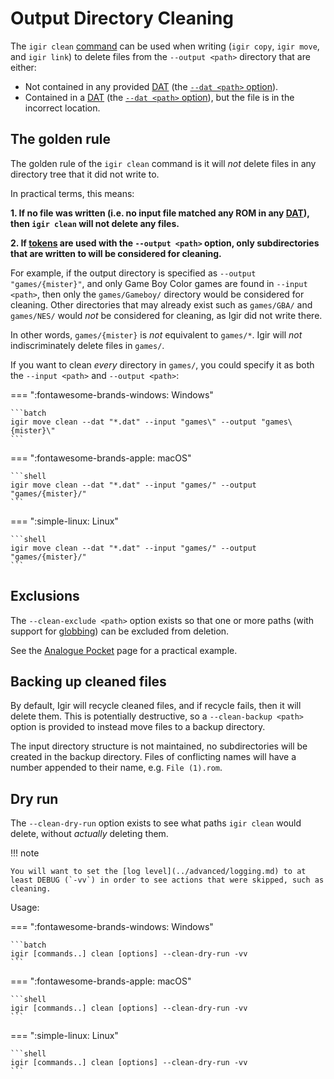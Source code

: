 # Output Directory Cleaning

The `igir clean` [command](../commands.md) can be used when writing (`igir copy`, `igir move`, and `igir link`) to delete files from the `--output <path>` directory that are either:

- Not contained in any provided [DAT](../dats/introduction.md) (the [`--dat <path>` option](../dats/processing.md#scanning-for-dats)).
- Contained in a [DAT](../dats/introduction.md) (the [`--dat <path>` option](../dats/processing.md#scanning-for-dats)), but the file is in the incorrect location.

## The golden rule

The golden rule of the `igir clean` command is it will _not_ delete files in any directory tree that it did not write to.

In practical terms, this means:

**1. If no file was written (i.e. no input file matched any ROM in any [DAT](../dats/introduction.md)), then `igir clean` will not delete any files.**

**2. If [tokens](tokens.md) are used with the `--output <path>` option, only subdirectories that are written to will be considered for cleaning.**

For example, if the output directory is specified as `--output "games/{mister}"`, and only Game Boy Color games are found in `--input <path>`, then only the `games/Gameboy/` directory would be considered for cleaning. Other directories that may already exist such as `games/GBA/` and `games/NES/` would _not_ be considered for cleaning, as Igir did not write there.

In other words, `games/{mister}` is _not_ equivalent to `games/*`. Igir will _not_ indiscriminately delete files in `games/`.

If you want to clean _every_ directory in `games/`, you could specify it as both the `--input <path>` and `--output <path>`:

=== ":fontawesome-brands-windows: Windows"

    ```batch
    igir move clean --dat "*.dat" --input "games\" --output "games\{mister}\"
    ```

=== ":fontawesome-brands-apple: macOS"

    ```shell
    igir move clean --dat "*.dat" --input "games/" --output "games/{mister}/"
    ```

=== ":simple-linux: Linux"

    ```shell
    igir move clean --dat "*.dat" --input "games/" --output "games/{mister}/"
    ```

## Exclusions

The `--clean-exclude <path>` option exists so that one or more paths (with support for [globbing](../input/file-scanning.md)) can be excluded from deletion.

See the [Analogue Pocket](../usage/hardware/analogue-pocket.md) page for a practical example.

## Backing up cleaned files

By default, Igir will recycle cleaned files, and if recycle fails, then it will delete them. This is potentially destructive, so a `--clean-backup <path>` option is provided to instead move files to a backup directory.

The input directory structure is not maintained, no subdirectories will be created in the backup directory. Files of conflicting names will have a number appended to their name, e.g. `File (1).rom`.

## Dry run

The `--clean-dry-run` option exists to see what paths `igir clean` would delete, without _actually_ deleting them.

!!! note

    You will want to set the [log level](../advanced/logging.md) to at least DEBUG (`-vv`) in order to see actions that were skipped, such as cleaning.

Usage:

=== ":fontawesome-brands-windows: Windows"

    ```batch
    igir [commands..] clean [options] --clean-dry-run -vv
    ```

=== ":fontawesome-brands-apple: macOS"

    ```shell
    igir [commands..] clean [options] --clean-dry-run -vv
    ```

=== ":simple-linux: Linux"

    ```shell
    igir [commands..] clean [options] --clean-dry-run -vv
    ```
